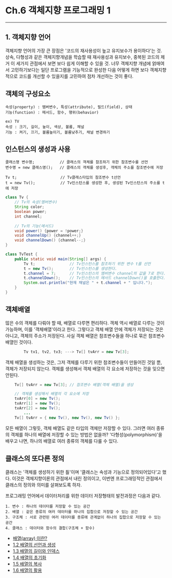 # Ch.6 객체지향 프로그래밍 1

--------
## 1. 객체지향 언어
객체지향 언어의 가장 큰 장점은 '코드의 재사용성이 높고 유지보수가 용이하다'는 것.
상속, 다형성과 같은 객체지향개념을 학습할 때 재사용성과 유지보수, 중복된 코드의 제거 이 세가지 관점에서 보면 
보다 쉽게 이해할 수 있을 것. 너무 객체지향 개념에 얽매여서 고민하기보다는 일단 프로그램을 기능적으로 완성한 다음 어떻게 하면 보다 객체지향적으로 
코드를 개선할 수 있을지를 고민하여 점차 개선하는 것이 좋다.

## 객체의 구성요소
    속성(property) : 멤버변수, 특성(attribute), 필드(field), 상태
    기능(function) : 메서드, 함수, 행위(behavior)

    ex) TV
    속성 : 크기, 길이, 높이, 색상, 볼륨, 채널
    기능 : 켜기, 끄기, 볼륨높이기, 볼륨낮추기, 채널 변경하기

## 인스턴스의 생성과 사용
    클래스명 변수명;           // 클래스의 객체를 참조하기 위한 참조변수를 선언
    변수명 = new 클래스명();   // 클래스의 객체를 생성후, 객체의 주소를 참조변수에 저장

    Tv t;                   // Tv클래스타입의 참조변수 t선언
    t = new Tv();           // Tv인스턴스를 생성한 후, 생성된 Tv인스턴스의 주소를 t에 저장
```java
class Tv {
    // Tv의 속성(멤버변수)
    String color;
    boolean power;
    int channel;
    
    // Tv의 기능(메서드)
    void power() {power = !power;}
    void channelUp() {channel++;}
    void channelDown() {channel--;}
}

class TvTest {
    public static void main(String[] args) {
        Tv t;               // Tv인스턴스를 참조하기 위한 변수 t를 선언
        t = new Tv();       // Tv인스턴스를 생성한다.
        t.channel = 7;      // Tv인스턴스의 멤버변수 channel의 값을 7로 한다.
        t.channelDown();    // Tv인스턴스의 메서드 channelDown()을 호출한다.
        System.out.println("현재 채널은 " + t.channel + " 입니다.");
    }
}
```

## 객체배열
많은 수의 객체를 다뤄야 할 때, 배열로 다루면 편리하다. 객체 역시 배열로 다루는 것이 가능하며, 이를 '객체배열'이라고 한다.
그렇다고 객체 배열 안에 객체가 저장되는 것은 아니고, 객체의 주소가 저장된다. 사실 객체 배열은 참조변수들을 하나로 묶은 참조변수 배열인 것이다.
```java
        Tv tv1, tv2, tv3; ---> Tv[] tvArr = new Tv[3];
```    
객체 배열을 생성하는 것은, 그저 객체를 다루기 위한 참조변수들이 만들어진 것일 뿐, 객체가 저장되지 않는다. 객체를 생성해서 객체 배열의
각 요소에 저장하는 것을 잊으면 안된다.
```java
    Tv[] tvArr = new Tv[3]; // 참조변수 배열(객체 배열)을 생성

    // 객체를 생성해서 배열의 각 요소에 저장
    tvArr[0] = new Tv();
    tvArr[1] = new Tv();
    tvArr[2] = new Tv();
        ...
    Tv[] tvArr = { new Tv(), new Tv(), new Tv() };
```
모든 배열이 그렇듯, 객체 배열도 같은 타입의 객체만 저장할 수 있다. 그러면 여러 종류의 객체를 하나의 배열에 저장할 수 있는 방법은 없을까?
'다형성(polymorphism)'을 배우고 나면, 하나의 배열로 여러 종류의 객체를 다룰 수 있다.


## 클래스의 또다른 정의
클래스는 '객체를 생성하기 위한 틀'이며 '클래스는 속성과 기능으로 정의되어있다'고 했다. 이것은 객체지향이론의 관점에서 내린 정의이고, 
이번엔 프로그래밍적인 관점에서 클래스의 정의와 의미를 살펴보도록 하자.

프로그래밍 언어에서 데이터처리를 위한 데이터 저장형태의 발전과정은 다음과 같다.

    1. 변수 : 하나의 데이터를 저장할 수 있는 공간
    2. 배열 : 같은 종류의 여러 데이터를 하나의 집합으로 저장할 수 있는 공간
    3. 구조체 : 서로 관련된 여러 데이터를 종류에 관계없이 하나의 집합으로 저장할 수 있는 공간
    4. 클래스 : 데이터와 함수의 결합(구조체 + 함수)



* [배열(array) 이란?](#배열(array)-이란?)
* [1.2 배열의 선언과 생성](#1.2-배열의-선언과-생성)
* [1.3 배열의 길이와 인덱스](#1.3-배열의-길이와-인덱스)
* [1.4 배열의 초기화](#1.4-배열의-초기화)
* [1.5 배열의 복사](#1.5-배열의-복사)
* [1.6 배열의 활용](#1.6-배열의-활용)